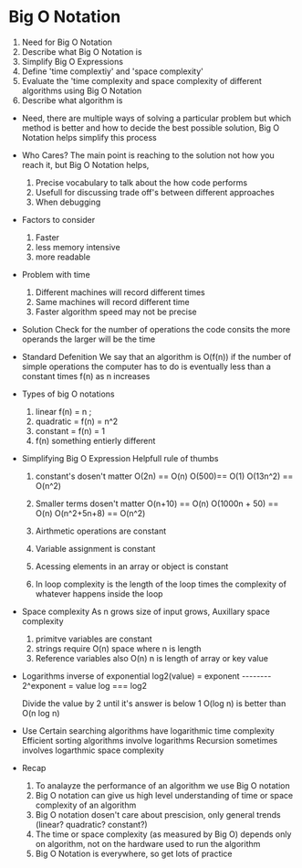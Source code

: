 # Big O Notation

1. Need for Big O Notation
2. Describe what Big O Notation is
3. Simplify Big O Expressions
4. Define 'time complextiy' and 'space complexity'
5. Evaluate the 'time complexity and space complexity of different algorithms using Big O Notation
6. Describe what algorithm is

- Need, there are multiple ways of solving a particular problem but which method is better and how to decide the best possible solution, Big O Notation helps simplify this process

- Who Cares? The main point is reaching to the solution not how you reach it, but Big O Notation helps,

  1.  Precise vocabulary to talk about the how code performs
  2.  Usefull for discussing trade off's between different approaches
  3.  When debugging

- Factors to consider

  1. Faster
  2. less memory intensive
  3. more readable

- Problem with time

  1. Different machines will record different times
  2. Same machines will record different time
  3. Faster algorithm speed may not be precise

- Solution
  Check for the number of operations the code consits the more operands the larger will be the time

- Standard Defenition
  We say that an algorithm is O(f(n)) if the number of simple operations the computer has to do is eventually less than a constant times f(n) as n increases

- Types of big O notations

  1. linear f(n) = n ;
  2. quadratic = f(n) = n^2
  3. constant = f(n) = 1
  4. f(n) something entierly different

- Simplifying Big O Expression
  Helpfull rule of thumbs

  1. constant's dosen't matter
     O(2n) == O(n)
     O(500)== O(1)
     O(13n^2) == O(n^2)

  2. Smaller terms dosen't matter
     O(n+10) == O(n)
     O(1000n + 50) == O(n)
     O(n^2+5n+8) == O(n^2)

  3. Airthmetic operations are constant
  4. Variable assignment is constant
  5. Acessing elements in an array or object is constant
  6. In loop complexity is the length of the loop times the complexity of whatever happens inside the loop

- Space complexity
  As n grows size of input grows,
  Auxillary space complexity

  1. primitve variables are constant
  2. strings require O(n) space where n is length
  3. Reference variables also O(n) n is length of array or key value

- Logarithms
  inverse of exponential
  log2(value) = exponent -------- 2^exponent = value
  log === log2

  Divide the value by 2 until it's answer is below 1
  O(log n) is better than O(n log n)

- Use
  Certain searching algorithms have logarithmic time complexity
  Efficient sorting algorithms involve logarithms
  Recursion sometimes involves logarthmic space complexity

- Recap
  1. To analayze the performance of an algorithm we use Big O notation
  2. Big O notation can give us high level understanding of time or space complexity of an algorithm
  3. Big O notation dosen't care about prescision, only general trends (linear? quadratic? constant?)
  4. The time or space complexity (as measured by Big O) depends only on algorithm, not on the hardware used to run the algorithm
  5. Big O Notation is everywhere, so get lots of practice
